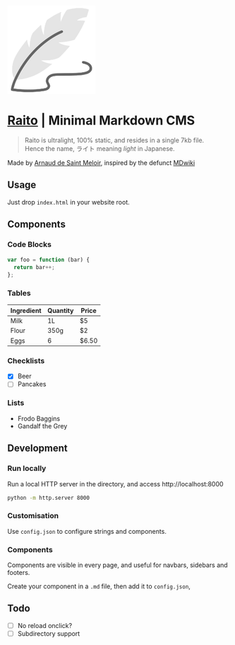 <img src="logo.svg" height="200" style="margin: auto;"/>

# [Raito](https://arnaud.at/raito)  | Minimal Markdown CMS
> Raito is ultralight, 100% static, and resides in a single 7kb file.  
> Hence the name, ライト meaning *light* in Japanese.

Made by [Arnaud de Saint Meloir](https://arnaud.at/), inspired by the defunct [MDwiki](https://github.com/Dynalon/mdwiki/)

## Usage
Just drop `index.html` in your website root.

## Components
### Code Blocks
``` js
var foo = function (bar) {
  return bar++;
};
```

### Tables
| Ingredient    | Quantity      | Price  |
| ------------- |---------------|--------|
| Milk          | 1L            | $5     |
| Flour         | 350g          | $2     |
| Eggs          | 6             | $6.50  |

### Checklists
- [x] Beer
- [ ] Pancakes

### Lists
- Frodo Baggins
- Gandalf the Grey



## Development
### Run locally
Run a local HTTP server in the directory, and access http://localhost:8000 

```bash
python -m http.server 8000
```
### Customisation
Use `config.json` to configure strings and components.

### Components
Components are visible in every page, and useful for navbars, sidebars and footers.

Create your component in a `.md` file, then add it to `config.json`, 

## Todo
- [ ] No reload onclick?
- [ ] Subdirectory support